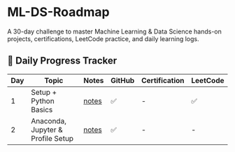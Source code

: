 # ML-DS-Roadmap
A 30-day challenge to master Machine Learning &amp; Data Science hands-on projects, certifications, LeetCode practice, and daily learning logs.

## 📅 Daily Progress Tracker

| Day | Topic                              | Notes                    | GitHub | Certification | LeetCode |
|-----|------------------------------------|--------------------------|--------|----------------|----------|
| 1   | Setup + Python Basics              | [notes](Day1/notes.md)   | ✅     | -              | ✅       |
| 2   | Anaconda, Jupyter & Profile Setup  | [notes](Day2/notes.md)   | ✅     | -              | -        |

